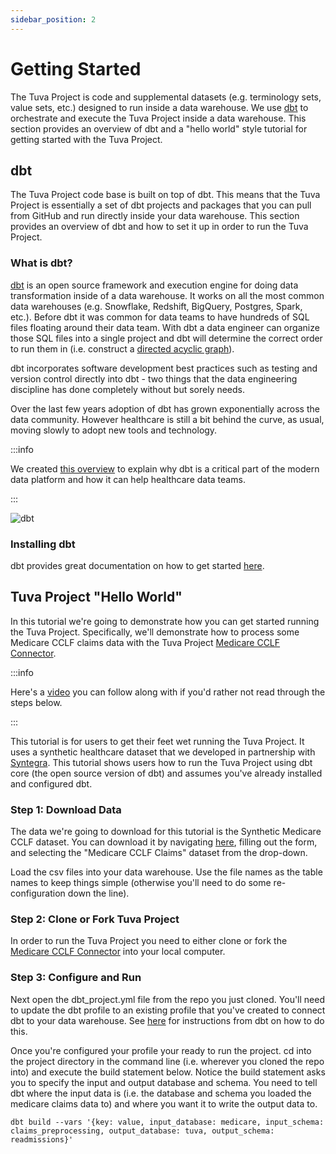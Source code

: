 ```yaml
---
sidebar_position: 2
---
```


# Getting Started

The Tuva Project is code and supplemental datasets (e.g. terminology sets, value sets, etc.) designed to run inside a data warehouse.  We use [dbt](https://www.getdbt.com/) to orchestrate and execute the Tuva Project inside a data warehouse.  This section provides an overview of dbt and a "hello world" style tutorial for getting started with the Tuva Project.

## dbt

The Tuva Project code base is built on top of dbt.  This means that the Tuva Project is essentially a set of dbt projects and packages that you can pull from GitHub and run directly inside your data warehouse.  This section provides an overview of dbt and how to set it up in order to run the Tuva Project.

### What is dbt?

[dbt](https://www.getdbt.com/) is an open source framework and execution engine for doing data transformation inside of a data warehouse.  It works on all the most common data warehouses (e.g. Snowflake, Redshift, BigQuery, Postgres, Spark, etc.).  Before dbt it was common for data teams to have hundreds of SQL files floating around their data team.  With dbt a data engineer can organize those SQL files into a single project and dbt will determine the correct order to run them in (i.e. construct a [directed acyclic graph](https://en.wikipedia.org/wiki/Directed_acyclic_graph)).

dbt incorporates software development best practices such as testing and version control directly into dbt - two things that the data engineering discipline has done completely without but sorely needs.

Over the last few years adoption of dbt has grown exponentially across the data community.  However healthcare is still a bit behind the curve, as usual, moving slowly to adopt new tools and technology.  

:::info

We created [this overview](https://docs.google.com/presentation/d/17gXDpjIFFNArqvTZl4vSp_KMlDcpFVHkRJC7edEUZXc/edit?usp=sharing) to explain why dbt is a critical part of the modern data platform and how it can help healthcare data teams.

:::

![dbt](/img/dbt.png)

### Installing dbt

dbt provides great documentation on how to get started [here](https://docs.getdbt.com/tutorial/getting-started).

## Tuva Project "Hello World"

In this tutorial we're going to demonstrate how you can get started running the Tuva Project.  Specifically, we'll demonstrate how to process some Medicare CCLF claims data with the Tuva Project [Medicare CCLF Connector](https://github.com/tuva-health/medicare_cclf_connector).  

:::info

Here's a [video](https://www.youtube.com/watch?v=QpuLUJgU2j4) you can follow along with if you'd rather not read through the steps below.

:::

This tutorial is for users to get their feet wet running the Tuva Project.  It uses a synthetic healthcare dataset that we developed in partnership with [Syntegra](https://www.syntegra.io/).  This tutorial shows users how to run the Tuva Project using dbt core (the open source version of dbt) and assumes you've already installed and configured dbt.

### Step 1: Download Data
The data we're going to download for this tutorial is the Synthetic Medicare CCLF dataset.  You can download it by navigating [here](https://www.syntegra.io/try-syntegra-data), filling out the form, and selecting the "Medicare CCLF Claims" dataset from the drop-down.

Load the csv files into your data warehouse.  Use the file names as the table names to keep things simple (otherwise you'll need to do some re-configuration down the line).

### Step 2: Clone or Fork Tuva Project 
In order to run the Tuva Project you need to either clone or fork the [Medicare CCLF Connector](https://github.com/tuva-health/medicare_cclf_connector) into your local computer.


### Step 3: Configure and Run
Next open the dbt_project.yml file from the repo you just cloned.  You'll need to update the dbt profile to an existing profile that you've created to connect dbt to your data warehouse.  See [here](https://docs.getdbt.com/dbt-cli/configure-your-profile) for instructions from dbt on how to do this.

Once you're configured your profile your ready to run the project.  cd into the project directory in the command line (i.e. wherever you cloned the repo into) and execute the build statement below.  Notice the build statement asks you to specify the input and output database and schema.  You need to tell dbt where the input data is (i.e. the database and schema you loaded the medicare claims data to) and where you want it to write the output data to.

```
dbt build --vars '{key: value, input_database: medicare, input_schema: claims_preprocessing, output_database: tuva, output_schema: readmissions}'
```